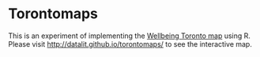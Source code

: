 # Torontomaps

This is an experiment of implementing the [Wellbeing Toronto map](map.toronto.ca/wellbeing) using R. Please visit http://datalit.github.io/torontomaps/ to see the interactive map.
